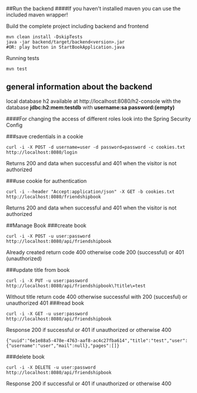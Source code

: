 ##Run the backend
####If you haven't installed maven you can use the included maven wrapper!

Build the complete project including backend and frontend
```
mvn clean install -DskipTests
java -jar backend/target/backend<version>.jar
#OR: play button in StartBookApplication.java
```

Running tests
```
mvn test
```

## general information about the backend

local database h2 available at
http://localhost:8080/h2-console with the database **jdbc:h2:mem:testdb**
with **username:sa password:(empty)**

####For changing the access of different roles look into the Spring Security Config

###save credentials in a cookie
```
curl -i -X POST -d username=user -d password=password -c cookies.txt http://localhost:8080/login
```
Returns 200 and data when successful and 401 when the visitor is not authorized

###use cookie for authentication
```
curl -i --header "Accept:application/json" -X GET -b cookies.txt http://localhost:8080/friendshipbook
```
Returns 200 and data when successful and 401 when the visitor is not authorized

##Manage Book
###create book
```
curl -i -X POST -u user:password http://localhost:8080/api/friendshipbook
```
Already created return code 400 otherwise code 200 (successful) or 401 (unauthorized)

###update title from book
```
curl -i -X PUT -u user:password http://localhost:8080/api/friendshipbook\?title\=test
```
Without title return code 400 otherwise successful with 200 (succesful) or unauthorized 401
###read book
```
curl -i -X GET -u user:password http://localhost:8080/api/friendshipbook
```
Response 200 if successful or 401 if unauthorized or otherwise 400

```
{"uuid":"6e1e88a5-478e-4763-aaf8-ac4c27fba614","title":"test","user":{"username":"user","mail":null},"pages":[]}
```
###delete book
```
curl -i -X DELETE -u user:password http://localhost:8080/api/friendshipbook
```
Response 200 if successful or 401 if unauthorized or otherwise 400